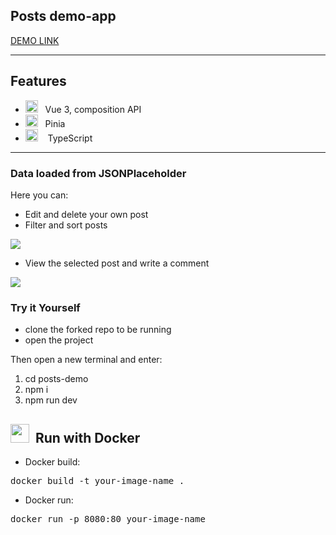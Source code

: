 <h2>Posts demo-app</h2>

[DEMO LINK](https://beautiful-halva-25abf9.netlify.app)

---

## Features

- <img width=20 height=20 src="https://upload.wikimedia.org/wikipedia/commons/thumb/9/95/Vue.js_Logo_2.svg/1200px-Vue.js_Logo_2.svg.png">&nbsp;&nbsp;&nbsp;Vue 3, composition API
- <img width=20 height=20 src="https://pinia.vuejs.org/logo.svg">&nbsp;&nbsp;&nbsp;Pinia
- <img width=20 height=20 src="https://upload.wikimedia.org/wikipedia/commons/thumb/4/4c/Typescript_logo_2020.svg/2048px-Typescript_logo_2020.svg.png">&nbsp;&nbsp;&nbsp; TypeScript

---

### Data loaded from JSONPlaceholder

Here you can:

- Edit and delete your own post
- Filter and sort posts

<img src="https://img001.prntscr.com/file/img001/x51ZwZlVTGyyiTxx-IrudQ.png">
 
- View the selected post and write a comment
<img src="https://img001.prntscr.com/file/img001/Rnd5qbozSaS2kTqsq6TJWg.png">

<h3>Try it Yourself</h3>

- clone the forked repo to be running
- open the project

Then open a new terminal and enter:

1. cd posts-demo
2. npm i
3. npm run dev

## <img width=30 src="https://www.docker.com/wp-content/uploads/2022/03/vertical-logo-monochromatic.png">&nbsp;  Run with Docker

- Docker build:
 <pre>docker build -t your-image-name .</pre>

- Docker run:
 <pre>docker run -p 8080:80 your-image-name</pre>
